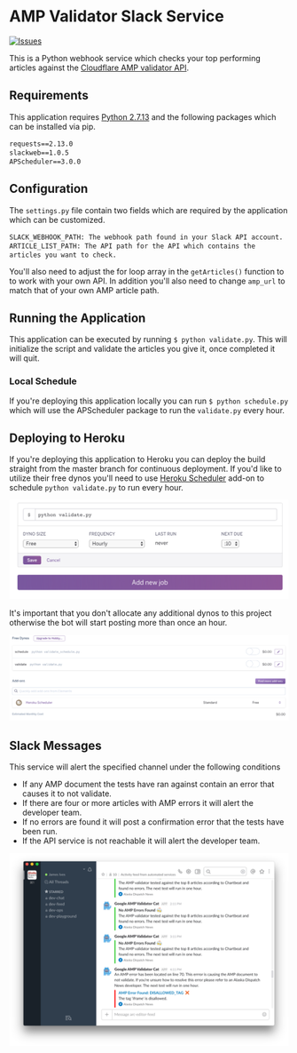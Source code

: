 # AMP Validator Slack Service
[![Issues](https://img.shields.io/badge/Read-Blog%20Post-orange.svg)](https://jamesiv.es/adn/amp/2017/03/16/amp-validator-cat.html)

This is a Python webhook service which checks your top performing articles against the [Cloudflare AMP validator API](https://blog.cloudflare.com/amp-validator-api/).


## Requirements
This application requires [Python 2.7.13](https://www.python.org/) and the following packages which can be installed via pip.

```
requests==2.13.0
slackweb==1.0.5
APScheduler==3.0.0
```


## Configuration
The `settings.py` file contain two fields which are required by the application which can be customized.

```
SLACK_WEBHOOK_PATH: The webhook path found in your Slack API account.
ARTICLE_LIST_PATH: The API path for the API which contains the articles you want to check.

```

You'll also need to adjust the for loop array in the `getArticles()` function to to work with your own API. In addition you'll also need to change `amp_url` to match that of your own AMP article path.


## Running the Application
This application can be executed by running `$ python validate.py`. This will initialize the script and validate the articles you give it, once completed it will quit.

### Local Schedule
If you're deploying this application locally you can run `$ python schedule.py` which will use the APScheduler package to run the `validate.py` every hour.



## Deploying to Heroku
If you're deploying this application to Heroku you can deploy the build straight from the master branch for continuous deployment. If you'd like to utilize their free dynos you'll need to use [Heroku Scheduler](https://elements.heroku.com/addons/scheduler) add-on to schedule `python validate.py` to run every hour.

![Scheduler Setup](assets/heroku_01.png)

It's important that you don't allocate any additional dynos to this project otherwise the bot will start posting more than once an hour.

![Dyno Setup](assets/heroku_02.png)


## Slack Messages
This service will alert the specified channel under the following conditions

* If any AMP document the tests have ran against contain an error that causes it to not validate.
* If there are four or more articles with AMP errors it will alert the developer team.
* If no errors are found it will post a confirmation error that the tests have been run.
* If the API service is not reachable it will alert the developer team.

![Example](assets/example.png)  
